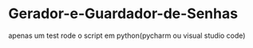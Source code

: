 # Gerador-e-Guardador-de-Senhas
apenas um test rode o script em python(pycharm ou visual studio code)
